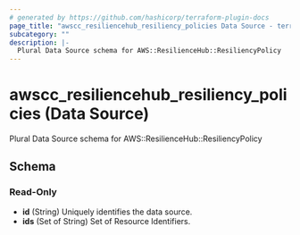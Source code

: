 ```yaml
---
# generated by https://github.com/hashicorp/terraform-plugin-docs
page_title: "awscc_resiliencehub_resiliency_policies Data Source - terraform-provider-awscc"
subcategory: ""
description: |-
  Plural Data Source schema for AWS::ResilienceHub::ResiliencyPolicy
---
```


# awscc_resiliencehub_resiliency_policies (Data Source)

Plural Data Source schema for AWS::ResilienceHub::ResiliencyPolicy



<!-- schema generated by tfplugindocs -->
## Schema

### Read-Only

- **id** (String) Uniquely identifies the data source.
- **ids** (Set of String) Set of Resource Identifiers.


